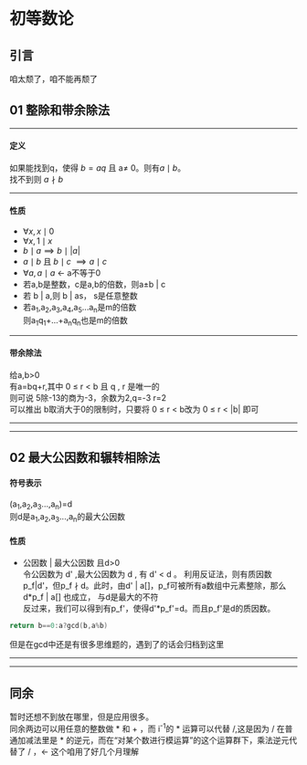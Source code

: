 # 初等数论
## 引言
咱太颓了，咱不能再颓了
## 01 整除和带余除法

---
#### 定义
如果能找到q，使得 $b = aq$ 且 a$\not =$ 0。则有$a \mid b$。  
找不到则 $a \nmid b$  

---
#### 性质  
+ $\forall x , x \mid 0$
+ $\forall x , 1 \mid x$
+ $b\mid a \implies b\mid \lvert a \rvert$
+ $a \mid b$ 且 $b \mid c$  $\implies a \mid c$
+ $\forall a ,a \mid a$ <- a不等于0  
+ 若a,b是整数，c是a,b的倍数，则a±b | c
+ 若 b | a,则 b | as， s是任意整数
+ 若a<sub>1</sub>,a<sub>2</sub>,a<sub>3</sub>,a<sub>4</sub>,a<sub>5</sub>...a<sub>n</sub>是m的倍数  
  则a<sub>1</sub>q<sub>1</sub>+...+a<sub>n</sub>q<sub>n</sub>也是m的倍数
---
#### 带余除法
给a,b>0  
有a=bq+r,其中 0 ≤ r < b 且 q , r 是唯一的  
则可说 5除-13的商为-3，余数为2,q=-3 r=2  
可以推出 
b取消大于0的限制时，只要将 0 ≤ r < b改为 0 ≤ r < |b| 即可

--- 

---


## 02 最大公因数和辗转相除法
#### 符号表示
(a<sub>1</sub>,a<sub>2</sub>,a<sub>3</sub>...,a<sub>n</sub>)=d  
则d是a<sub>1</sub>,a<sub>2</sub>,a<sub>3</sub>...,a<sub>n</sub>的最大公因数
#### 性质
+ 公因数 | 最大公因数 且d>0  
  令公因数为 d' ,最大公因数为 d , 有 d' < d 。 利用反证法，则有质因数 p_f|d'，但p_f $\nmid$ d。此时，由d' | a[]，p_f可被所有a数组中元素整除，那么d*p_f | a[] 也成立， 与d是最大的不符  
  反过来，我们可以得到有p_f'，使得d'*p_f'=d。而且p_f'是d的质因数。
  
``` c++
return b==0:a?gcd(b,a%b)
```
但是在gcd中还是有很多思维题的，遇到了的话会归档到这里  


---

---
## 

## 同余
暂时还想不到放在哪里，但是应用很多。  
同余两边可以用任意的整数做 * 和 + ，而 i<sup>-1</sup>的 * 运算可以代替 /,这是因为 / 在普通加减法里是 * 的逆元，而在“对某个数进行模运算”的这个运算群下，乘法逆元代替了 / ，<- 这个咱用了好几个月理解